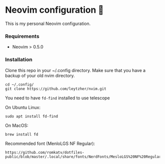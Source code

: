 # Neovim configuration :rocket:

This is my personal Neovim configuration.


### Requirements
- Neovim > 0.5.0


### Installation

Clone this repo in your ~/.config directory. Make sure that you have a backup of your old nvim directory.
```
cd ~/.config/
git clone https://github.com/leytzher/nvim.git
```

You need to have `fd-find` installed to use telescope

On Ubuntu Linux:
```
sudo apt install fd-find
```

On MacOS:
```
brew install fd
```

Recommended font (MenloLGS NF Regular):
```
https://github.com/romkatv/dotfiles-public/blob/master/.local/share/fonts/NerdFonts/MesloLGS%20NF%20Regular.ttf
```

